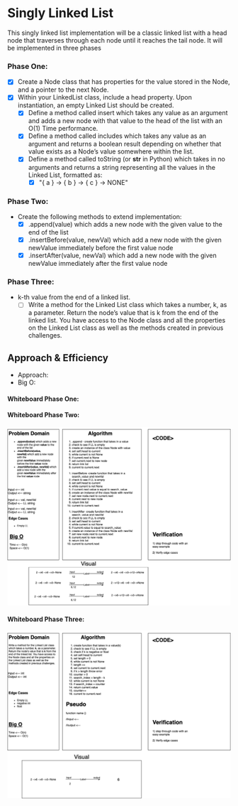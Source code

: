# Singly Linked List
This singly linked list implementation will be a classic linked list with a head node that traverses through each node until it reaches the tail node. It will be implemented in three phases

### Phase One:
- [x] Create a Node class that has properties for the value stored in the Node, and a pointer to the next Node.
- [x] Within your LinkedList class, include a head property. Upon instantiation, an empty Linked List should be created.
  - [x] Define a method called insert which takes any value as an argument and adds a new node with that value to the head of the list with an O(1) Time performance.
  - [x] Define a method called includes which takes any value as an argument and returns a boolean result depending on whether that value exists as a Node’s value somewhere within the list.
  - [x] Define a method called toString (or __str__ in Python) which takes in no arguments and returns a string representing all the values in the Linked List, formatted as:
    - [x] "{ a } -> { b } -> { c } -> NONE"

### Phase Two:
- Create the following methods to extend implementation:
  - [x] .append(value) which adds a new node with the given value to the end of the list
  - [x] .insertBefore(value, newVal) which add a new node with the given newValue immediately before the first value node
  - [x] .insertAfter(value, newVal) which add a new node with the given newValue immediately after the first value node

### Phase Three:
- k-th value from the end of a linked list.
  - [ ] Write a method for the Linked List class which takes a number, k, as a parameter. Return the node’s value that is k from the end of the linked list. You have access to the Node class and all the properties on the Linked List class as well as the methods created in previous challenges.

## Approach & Efficiency
- Approach:
- Big O:

#### Whiteboard Phase One:

#### Whiteboard Phase Two:
![phase two](img/cc_class-6.png)
#### Whiteboard Phase Three:
![phase three](img/cc7.png)

